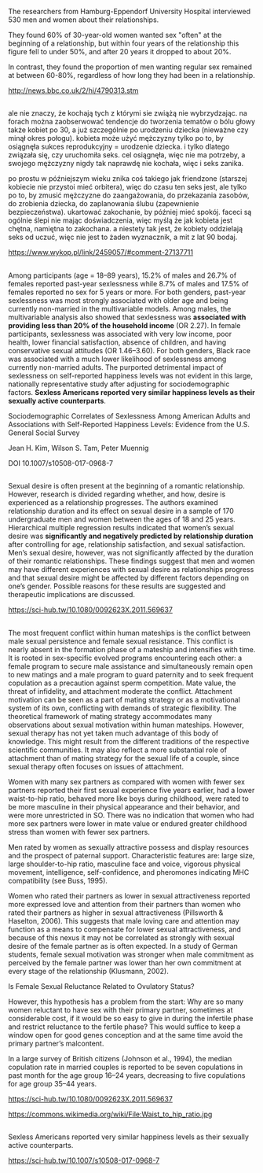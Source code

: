The researchers from Hamburg-Eppendorf University Hospital interviewed 530 men and women about their relationships.

They found 60% of 30-year-old women wanted sex "often" at the beginning of a relationship, but within four years of the relationship this figure fell to under 50%, and after 20 years it dropped to about 20%.

In contrast, they found the proportion of men wanting regular sex remained at between 60-80%, regardless of how long they had been in a relationship.

http://news.bbc.co.uk/2/hi/4790313.stm

##

ale nie znaczy, że kochają tych z którymi sie zwiążą nie wybrzydzając. na forach można zaobserwować tendencje do tworzenia tematów o bólu głowy także kobiet po 30, a już szczególnie po urodzeniu dziecka (nieważne czy minął okres połogu). kobieta może użyć mężczyzny tylko po to, by osiągnęła sukces reprodukcyjny = urodzenie dziecka. i tylko dlatego związała się, czy uruchomiła seks. cel osiągnęła, więc nie ma potrzeby, a swojego mężczyzny nigdy tak naprawdę nie kochała, więc i seks zanika.

po prostu w późniejszym wieku znika coś takiego jak friendzone (starszej kobiecie nie przystoi mieć orbitera), więc do czasu ten seks jest, ale tylko po to, by zmusić mężczyzne do zaangażowania, do przekazania zasobów, do zrobienia dziecka, do zaplanowania ślubu (zapewnienie bezpieczeństwa). ukartować zakochanie, by później mieć spokój. faceci są ogólnie ślepi nie mając doświadczenia, więc myślą że jak kobieta jest chętna, namiętna to zakochana. a niestety tak jest, że kobiety oddzielają seks od uczuć, więc nie jest to żaden wyznacznik, a mit z lat 90 bodaj.

https://www.wykop.pl/link/2459057/#comment-27137711

##

Among participants (age = 18–89 years), 15.2% of males and 26.7% of females reported past-year sexlessness while 8.7% of males and 17.5% of females reported no sex for 5 years or more. For both genders, past-year sexlessness was most strongly associated with older age and being currently non-married in the multivariable models. Among males, the multivariable analysis also showed that sexlessness was **associated with providing less than 20% of the household income** (OR 2.27). In female participants, sexlessness was associated with very low income, poor health, lower financial satisfaction, absence of children, and having conservative sexual attitudes (OR 1.46–3.60). For both genders, Black race was associated with a much lower likelihood of sexlessness among currently non-married adults. The purported detrimental impact of sexlessness on self-reported happiness levels was not evident in this large, nationally representative study after adjusting for sociodemographic factors. **Sexless Americans reported very similar happiness levels as their sexually active counterparts**.

Sociodemographic Correlates of Sexlessness Among American Adults and Associations with Self-Reported Happiness Levels: Evidence from the U.S. General Social Survey

Jean H. Kim, Wilson S. Tam, Peter Muennig

DOI 10.1007/s10508-017-0968-7

##

Sexual desire is often present at the beginning of a romantic relationship. However, research is divided regarding whether, and how, desire is experienced as a relationship progresses. The authors examined relationship duration and its effect on sexual desire in a sample of 170 undergraduate men and women between the ages of 18 and 25 years. Hierarchical multiple regression results indicated that women’s sexual desire was **significantly and negatively predicted by relationship duration** after controlling for age, relationship satisfaction, and sexual satisfaction. Men’s sexual desire, however, was not significantly affected by the duration of their romantic relationships. These findings suggest that men and women may have different experiences with sexual desire as relationships progress and that sexual desire might be affected by different factors depending on one’s gender. Possible reasons for these results are suggested and therapeutic implications are discussed.

https://sci-hub.tw/10.1080/0092623X.2011.569637

##

The most frequent conflict within human mateships is the conflict between male sexual
persistence and female sexual resistance. This conflict is nearly absent in the formation
phase of a mateship and intensifies with time. It is rooted in sex-specific evolved
programs encountering each other: a female program to secure male assistance and
simultaneously remain open to new matings and a male program to guard paternity and
to seek frequent copulation as a precaution against sperm competition. Mate value, the
threat of infidelity, and attachment moderate the conflict. Attachment motivation can be
seen as a part of mating strategy or as a motivational system of its own, conflicting with
demands of strategic flexibility. The theoretical framework of mating strategy
accommodates many observations about sexual motivation within human mateships.
However, sexual therapy has not yet taken much advantage of this body of knowledge.
This might result from the different traditions of the respective scientific communities. It
may also reflect a more substantial role of attachment than of mating strategy for the
sexual life of a couple, since sexual therapy often focuses on issues of attachment.

Women with many sex partners as compared with women with fewer sex partners reported their first sexual experience five years earlier, had a lower waist-to-hip ratio, behaved more like boys during childhood, were rated to be more masculine in their physical appearance and their behavior, and were more unrestricted in SO. There was no indication that women who had more sex partners were lower in mate value or endured greater childhood stress than women with fewer sex partners.

Men rated by women as sexually attractive possess and display resources and the prospect of paternal support. Characteristic features are: large size, large shoulder-to-hip ratio, masculine face and voice, vigorous physical movement, intelligence, self-confidence, and pheromones indicating MHC compatibility (see Buss, 1995).

Women who rated their partners as lower in sexual attractiveness reported more expressed love and attention from their partners than women who rated their partners as higher in sexual attractiveness (Pillsworth & Haselton, 2006). This suggests that male loving care and attention may function as a means to compensate for lower sexual attractiveness, and because of this nexus it may not be correlated as strongly with sexual desire of the female partner as is often expected. In a study of German students, female sexual motivation was stronger when male commitment as perceived by the female partner was lower than her own  commitment at every stage of the relationship (Klusmann, 2002).

Is Female Sexual Reluctance Related to Ovulatory Status?

However, this hypothesis has a problem from the start: Why are so many women reluctant
to have sex with their primary partner, sometimes at considerable cost, if it would be so
easy to give in during the infertile phase and restrict reluctance to the fertile phase? This
would suffice to keep a window open for good genes conception and at the same time
avoid the primary partner’s malcontent.

In a large survey of British citizens
(Johnson et al., 1994), the median copulation rate in married couples is reported to be
seven copulations in past month for the age group 16–24 years, decreasing to five
copulations for age group 35–44 years.

https://sci-hub.tw/10.1080/0092623X.2011.569637

https://commons.wikimedia.org/wiki/File:Waist_to_hip_ratio.jpg

##

Sexless Americans reported very similar happiness levels as their sexually active counterparts.

https://sci-hub.tw/10.1007/s10508-017-0968-7
